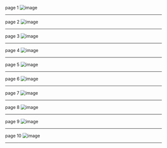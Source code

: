 page 1
![image](https://github.com/user-attachments/assets/38b934ca-8c53-4420-a3b1-4fe9c261ab3b)

---
page 2
![image](https://user-images.githubusercontent.com/130117169/236115333-725714a4-8a93-40eb-85a1-fc1593747dc1.png)

---
page 3
![image](https://github.com/user-attachments/assets/62de3b23-83e7-449e-8762-4f6931fe493c)

---
page 4
![image](https://user-images.githubusercontent.com/130117169/236115380-7f03d0a8-6756-47a7-adea-0e34857d045c.png)

---
page 5
![image](https://github.com/su-sumico/edse/assets/161304268/bc9e1050-f982-4700-8fb9-fc05125b5f9c)

---
page 6
![image](https://user-images.githubusercontent.com/130117169/236115433-a974efd9-2727-4989-855d-49c9544ca7b8.png)

---
page 7
![image](https://user-images.githubusercontent.com/130117169/236115461-e8d8e073-8d41-4a03-94a6-7942a0c4eb27.png)

---
page 8
![image](https://user-images.githubusercontent.com/130117169/236115477-5e46c46c-e6b9-4cb1-99a0-b5b442fc6cf9.png)

---
page 9
![image](https://user-images.githubusercontent.com/130117169/236115503-04275a46-9c3f-4c65-a824-57da36056167.png)

---
page 10
![image](https://user-images.githubusercontent.com/130117169/236115529-ca0a0c20-a7d7-42e6-9c8b-33f1bf4d8c73.png)

---


